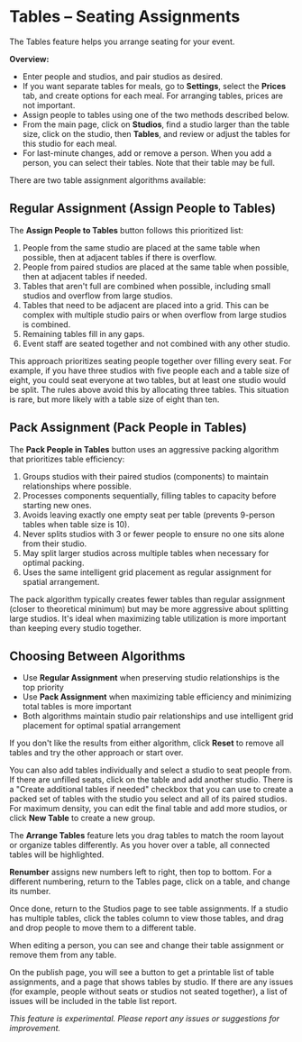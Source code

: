# Tables – Seating Assignments

The Tables feature helps you arrange seating for your event.

**Overview:**

- Enter people and studios, and pair studios as desired.
- If you want separate tables for meals, go to **Settings**, select the **Prices** tab, and create options for each meal. For arranging tables, prices are not important.
- Assign people to tables using one of the two methods described below.
- From the main page, click on **Studios**, find a studio larger than the table size, click on the studio, then **Tables**, and review or adjust the tables for this studio for each meal.
- For last-minute changes, add or remove a person. When you add a person, you can select their tables. Note that their table may be full.

There are two table assignment algorithms available:

## Regular Assignment (Assign People to Tables)

The **Assign People to Tables** button follows this prioritized list:

1. People from the same studio are placed at the same table when possible, then at adjacent tables if there is overflow.
2. People from paired studios are placed at the same table when possible, then at adjacent tables if needed.
3. Tables that aren't full are combined when possible, including small studios and overflow from large studios.
4. Tables that need to be adjacent are placed into a grid. This can be complex with multiple studio pairs or when overflow from large studios is combined.
5. Remaining tables fill in any gaps.
6. Event staff are seated together and not combined with any other studio.

This approach prioritizes seating people together over filling every seat. For example, if you have three studios with five people each and a table size of eight, you could seat everyone at two tables, but at least one studio would be split. The rules above avoid this by allocating three tables. This situation is rare, but more likely with a table size of eight than ten.

## Pack Assignment (Pack People in Tables)

The **Pack People in Tables** button uses an aggressive packing algorithm that prioritizes table efficiency:

1. Groups studios with their paired studios (components) to maintain relationships where possible.
2. Processes components sequentially, filling tables to capacity before starting new ones.
3. Avoids leaving exactly one empty seat per table (prevents 9-person tables when table size is 10).
4. Never splits studios with 3 or fewer people to ensure no one sits alone from their studio.
5. May split larger studios across multiple tables when necessary for optimal packing.
6. Uses the same intelligent grid placement as regular assignment for spatial arrangement.

The pack algorithm typically creates fewer tables than regular assignment (closer to theoretical minimum) but may be more aggressive about splitting large studios. It's ideal when maximizing table utilization is more important than keeping every studio together.

## Choosing Between Algorithms

- Use **Regular Assignment** when preserving studio relationships is the top priority
- Use **Pack Assignment** when maximizing table efficiency and minimizing total tables is more important
- Both algorithms maintain studio pair relationships and use intelligent grid placement for optimal spatial arrangement

If you don't like the results from either algorithm, click **Reset** to remove all tables and try the other approach or start over.

You can also add tables individually and select a studio to seat people from. If there are unfilled seats, click on the table and add another studio. There is a "Create additional tables if needed" checkbox that you can use to create a packed set of tables with the studio you select and all of its paired studios. For maximum density, you can edit the final table and add more studios, or click **New Table** to create a new group.

The **Arrange Tables** feature lets you drag tables to match the room layout or organize tables differently. As you hover over a table, all connected tables will be highlighted.

**Renumber** assigns new numbers left to right, then top to bottom. For a different numbering, return to the Tables page, click on a table, and change its number.

Once done, return to the Studios page to see table assignments. If a studio has multiple tables, click the tables column to view those tables, and drag and drop people to move them to a different table.

When editing a person, you can see and change their table assignment or remove them from any table.

On the publish page, you will see a button to get a printable list of table assignments, and a page that shows tables by studio. If there are any issues (for example, people without seats or studios not seated together), a list of issues will be included in the table list report.

*This feature is experimental. Please report any issues or suggestions for improvement.*